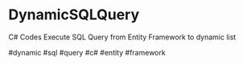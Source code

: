 # DynamicSQLQuery
C# Codes
Execute SQL Query from Entity Framework to dynamic list

#dynamic #sql #query #c# #entity #framework
